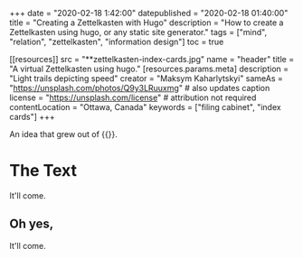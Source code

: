 +++
date = "2020-02-18 1:42:00"
datepublished = "2020-02-18 01:40:00"
title = "Creating a Zettelkasten with Hugo"
description = "How to create a Zettelkasten using hugo, or any static site generator."
tags = ["mind", "relation", "zettelkasten", "information design"]
toc = true

[[resources]]
  src = "**zettelkasten-index-cards.jpg"
  name = "header"
  title = "A virtual Zettelkasten using hugo."
  [resources.params.meta]
    description = "Light trails depicting speed"
    creator = "Maksym Kaharlytskyi"
    sameAs = "https://unsplash.com/photos/Q9y3LRuuxmg" # also updates caption
    license = "https://unsplash.com/license" # attribution not required
    contentLocation = "Ottawa, Canada"
    keywords = ["filing cabinet", "index cards"]
+++

An idea that grew out of {{<external href="https://luhmann.surge.sh/communicating-with-slip-boxes" text="communicating with slip boxes"/>}}.

# The Text

It'll come.

## Oh yes,

It'll come.


